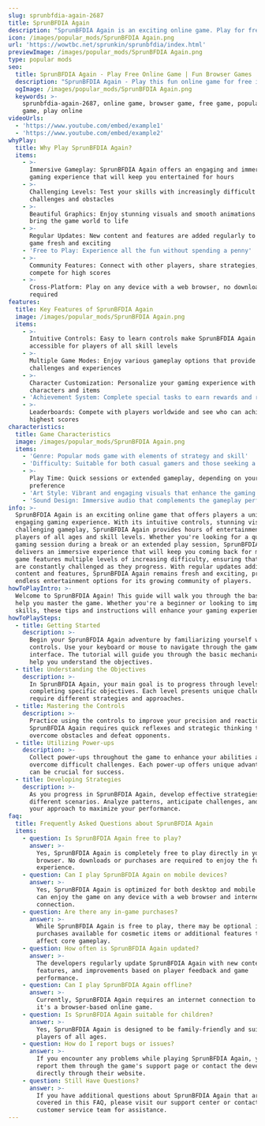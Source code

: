 ```yaml
---
slug: sprunbfdia-again-2687
title: SprunBFDIA Again
description: "SprunBFDIA Again is an exciting online game. Play for free directly in your browser!"
icon: /images/popular_mods/SprunBFDIA Again.png
url: 'https://wowtbc.net/sprunkin/sprunbfdia/index.html'
previewImage: /images/popular_mods/SprunBFDIA Again.png
type: popular mods
seo:
  title: SprunBFDIA Again - Play Free Online Game | Fun Browser Games
  description: "SprunBFDIA Again - Play this fun online game for free in your browser. No download required!"
  ogImage: /images/popular_mods/SprunBFDIA Again.png
  keywords: >-
    sprunbfdia-again-2687, online game, browser game, free game, popular mods
    game, play online
videoUrls:
  - 'https://www.youtube.com/embed/example1'
  - 'https://www.youtube.com/embed/example2'
whyPlay:
  title: Why Play SprunBFDIA Again?
  items:
    - >-
      Immersive Gameplay: SprunBFDIA Again offers an engaging and immersive
      gaming experience that will keep you entertained for hours
    - >-
      Challenging Levels: Test your skills with increasingly difficult
      challenges and obstacles
    - >-
      Beautiful Graphics: Enjoy stunning visuals and smooth animations that
      bring the game world to life
    - >-
      Regular Updates: New content and features are added regularly to keep the
      game fresh and exciting
    - 'Free to Play: Experience all the fun without spending a penny'
    - >-
      Community Features: Connect with other players, share strategies, and
      compete for high scores
    - >-
      Cross-Platform: Play on any device with a web browser, no downloads
      required
features:
  title: Key Features of SprunBFDIA Again
  image: /images/popular_mods/SprunBFDIA Again.png
  items:
    - >-
      Intuitive Controls: Easy to learn controls make SprunBFDIA Again
      accessible for players of all skill levels
    - >-
      Multiple Game Modes: Enjoy various gameplay options that provide different
      challenges and experiences
    - >-
      Character Customization: Personalize your gaming experience with unique
      characters and items
    - 'Achievement System: Complete special tasks to earn rewards and recognition'
    - >-
      Leaderboards: Compete with players worldwide and see who can achieve the
      highest scores
characteristics:
  title: Game Characteristics
  image: /images/popular_mods/SprunBFDIA Again.png
  items:
    - 'Genre: Popular mods game with elements of strategy and skill'
    - 'Difficulty: Suitable for both casual gamers and those seeking a challenge'
    - >-
      Play Time: Quick sessions or extended gameplay, depending on your
      preference
    - 'Art Style: Vibrant and engaging visuals that enhance the gaming experience'
    - 'Sound Design: Immersive audio that complements the gameplay perfectly'
info: >-
  SprunBFDIA Again is an exciting online game that offers players a unique and
  engaging gaming experience. With its intuitive controls, stunning visuals, and
  challenging gameplay, SprunBFDIA Again provides hours of entertainment for
  players of all ages and skill levels. Whether you're looking for a quick
  gaming session during a break or an extended play session, SprunBFDIA Again
  delivers an immersive experience that will keep you coming back for more. The
  game features multiple levels of increasing difficulty, ensuring that players
  are constantly challenged as they progress. With regular updates adding new
  content and features, SprunBFDIA Again remains fresh and exciting, providing
  endless entertainment options for its growing community of players.
howToPlayIntro: >-
  Welcome to SprunBFDIA Again! This guide will walk you through the basics and
  help you master the game. Whether you're a beginner or looking to improve your
  skills, these tips and instructions will enhance your gaming experience.
howToPlaySteps:
  - title: Getting Started
    description: >-
      Begin your SprunBFDIA Again adventure by familiarizing yourself with the
      controls. Use your keyboard or mouse to navigate through the game
      interface. The tutorial will guide you through the basic mechanics and
      help you understand the objectives.
  - title: Understanding the Objectives
    description: >-
      In SprunBFDIA Again, your main goal is to progress through levels by
      completing specific objectives. Each level presents unique challenges that
      require different strategies and approaches.
  - title: Mastering the Controls
    description: >-
      Practice using the controls to improve your precision and reaction time.
      SprunBFDIA Again requires quick reflexes and strategic thinking to
      overcome obstacles and defeat opponents.
  - title: Utilizing Power-ups
    description: >-
      Collect power-ups throughout the game to enhance your abilities and
      overcome difficult challenges. Each power-up offers unique advantages that
      can be crucial for success.
  - title: Developing Strategies
    description: >-
      As you progress in SprunBFDIA Again, develop effective strategies for
      different scenarios. Analyze patterns, anticipate challenges, and adapt
      your approach to maximize your performance.
faq:
  title: Frequently Asked Questions about SprunBFDIA Again
  items:
    - question: Is SprunBFDIA Again free to play?
      answer: >-
        Yes, SprunBFDIA Again is completely free to play directly in your web
        browser. No downloads or purchases are required to enjoy the full game
        experience.
    - question: Can I play SprunBFDIA Again on mobile devices?
      answer: >-
        Yes, SprunBFDIA Again is optimized for both desktop and mobile play. You
        can enjoy the game on any device with a web browser and internet
        connection.
    - question: Are there any in-game purchases?
      answer: >-
        While SprunBFDIA Again is free to play, there may be optional in-game
        purchases available for cosmetic items or additional features that don't
        affect core gameplay.
    - question: How often is SprunBFDIA Again updated?
      answer: >-
        The developers regularly update SprunBFDIA Again with new content,
        features, and improvements based on player feedback and game
        performance.
    - question: Can I play SprunBFDIA Again offline?
      answer: >-
        Currently, SprunBFDIA Again requires an internet connection to play as
        it's a browser-based online game.
    - question: Is SprunBFDIA Again suitable for children?
      answer: >-
        Yes, SprunBFDIA Again is designed to be family-friendly and suitable for
        players of all ages.
    - question: How do I report bugs or issues?
      answer: >-
        If you encounter any problems while playing SprunBFDIA Again, you can
        report them through the game's support page or contact the developers
        directly through their website.
    - question: Still Have Questions?
      answer: >-
        If you have additional questions about SprunBFDIA Again that aren't
        covered in this FAQ, please visit our support center or contact our
        customer service team for assistance.
---
```


